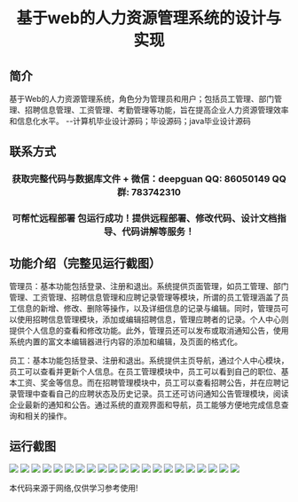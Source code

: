 <p><h1 align="center">基于web的人力资源管理系统的设计与实现</h1></p>

## 简介
基于Web的人力资源管理系统，角色分为管理员和用户；包括员工管理、部门管理、招聘信息管理、工资管理、考勤管理等功能，旨在提高企业人力资源管理效率和信息化水平。    --计算机毕业设计源码；毕设源码；java毕业设计源码


## 联系方式
<p><h3 align="center">获取完整代码与数据库文件 + 微信：deepguan QQ: 86050149 QQ群: 783742310</h3></p>
<p><h3 align="center">可帮忙远程部署 包运行成功！提供远程部署、修改代码、设计文档指导、代码讲解等服务！</h3></p>

## 功能介绍（完整见运行截图）
管理员：基本功能包括登录、注册和退出。系统提供页面管理，如员工管理、部门管理、工资管理、招聘信息管理和应聘记录管理等模块，所谓的员工管理涵盖了员工信息的新增、修改、删除等操作，以及详细信息的记录与编辑。同时，管理员可以使用招聘信息管理模块，添加或编辑招聘信息，管理应聘者的记录。个人中心则提供个人信息的查看和修改功能。此外，管理员还可以发布或取消通知公告，使用系统内置的富文本编辑器进行内容的添加和编辑，及页面的格式化。

员工：基本功能包括登录、注册和退出。系统提供主页导航，通过个人中心模块，员工可以查看并更新个人信息。在员工管理模块中，员工可以看到自己的职位、基本工资、奖金等信息。而在招聘管理模块中，员工可以查看招聘公告，并在应聘记录管理中查看自己的应聘状态及历史记录。员工还可访问通知公告管理模块，阅读企业最新的通知和公告。通过系统的直观界面和导航，员工能够方便地完成信息查询和相关的操作。


## 运行截图
![](https://bs-1329754181.cos.ap-shanghai.myqcloud.com/spring/WebHumanResourceManagementSystemDesignAndImplementation/img/001.jpg)
![](https://bs-1329754181.cos.ap-shanghai.myqcloud.com/spring/WebHumanResourceManagementSystemDesignAndImplementation/img/002.jpg)
![](https://bs-1329754181.cos.ap-shanghai.myqcloud.com/spring/WebHumanResourceManagementSystemDesignAndImplementation/img/003.jpg)
![](https://bs-1329754181.cos.ap-shanghai.myqcloud.com/spring/WebHumanResourceManagementSystemDesignAndImplementation/img/004.jpg)
![](https://bs-1329754181.cos.ap-shanghai.myqcloud.com/spring/WebHumanResourceManagementSystemDesignAndImplementation/img/005.jpg)
![](https://bs-1329754181.cos.ap-shanghai.myqcloud.com/spring/WebHumanResourceManagementSystemDesignAndImplementation/img/006.jpg)
![](https://bs-1329754181.cos.ap-shanghai.myqcloud.com/spring/WebHumanResourceManagementSystemDesignAndImplementation/img/007.jpg)
![](https://bs-1329754181.cos.ap-shanghai.myqcloud.com/spring/WebHumanResourceManagementSystemDesignAndImplementation/img/008.jpg)
![](https://bs-1329754181.cos.ap-shanghai.myqcloud.com/spring/WebHumanResourceManagementSystemDesignAndImplementation/img/009.jpg)
![](https://bs-1329754181.cos.ap-shanghai.myqcloud.com/spring/WebHumanResourceManagementSystemDesignAndImplementation/img/010.jpg)
![](https://bs-1329754181.cos.ap-shanghai.myqcloud.com/spring/WebHumanResourceManagementSystemDesignAndImplementation/img/011.jpg)
![](https://bs-1329754181.cos.ap-shanghai.myqcloud.com/spring/WebHumanResourceManagementSystemDesignAndImplementation/img/012.jpg)
![](https://bs-1329754181.cos.ap-shanghai.myqcloud.com/spring/WebHumanResourceManagementSystemDesignAndImplementation/img/013.jpg)
![](https://bs-1329754181.cos.ap-shanghai.myqcloud.com/spring/WebHumanResourceManagementSystemDesignAndImplementation/img/014.jpg)
![](https://bs-1329754181.cos.ap-shanghai.myqcloud.com/spring/WebHumanResourceManagementSystemDesignAndImplementation/img/015.jpg)
![](https://bs-1329754181.cos.ap-shanghai.myqcloud.com/spring/WebHumanResourceManagementSystemDesignAndImplementation/img/016.jpg)
![](https://bs-1329754181.cos.ap-shanghai.myqcloud.com/spring/WebHumanResourceManagementSystemDesignAndImplementation/img/017.jpg)
![](https://bs-1329754181.cos.ap-shanghai.myqcloud.com/spring/WebHumanResourceManagementSystemDesignAndImplementation/img/018.jpg)
![](https://bs-1329754181.cos.ap-shanghai.myqcloud.com/spring/WebHumanResourceManagementSystemDesignAndImplementation/img/019.jpg)
![](https://bs-1329754181.cos.ap-shanghai.myqcloud.com/spring/WebHumanResourceManagementSystemDesignAndImplementation/img/020.jpg)
![](https://bs-1329754181.cos.ap-shanghai.myqcloud.com/spring/WebHumanResourceManagementSystemDesignAndImplementation/img/021.jpg)

<p>本代码来源于网络,仅供学习参考使用!</p>
